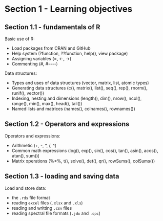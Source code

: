 # Section 1 - Learning objectives
## Section 1.1 - fundamentals of R
Basic use of R:
-	Load packages from CRAN and GitHub
-	Help system (?function, ??function, help(), view package)
-	Assigning variables (=, <-, ->)
-	Commenting (#, #----)

Data structures:
-	Types and uses of data structures (vector, matrix, list, atomic types)
-	Generating data structures (c(), matrix(), list(), seq(), rep(), rnorm(), runif(), vector())
-	Indexing, nesting and dimensions (length(), dim(), nrow(), ncol(), range(), min(), max(), head(), tail())
-	Named lists and matrices (names(), colnames(), rownames())

## Section 1.2 - Operators and expressions
Operators and expressions:
-	Arithmetic (+, -, *, /, ^)
-	Common math expressions (log(), exp(), sin(), cos(), tan(), asin(), acos(), atan(), sum())
-	Matrix operations (%*%, t(), solve(), det(), qr(), rowSums(), colSums())

## Section 1.3 - loading and saving data
Load and store data:
-	the `.rds` file format
-	reading `excel` files (`.xlsx` and `.xls`)
-	reading and writting `.csv` files
-	reading spectral file formats (`.jdx` and `.spc`)
